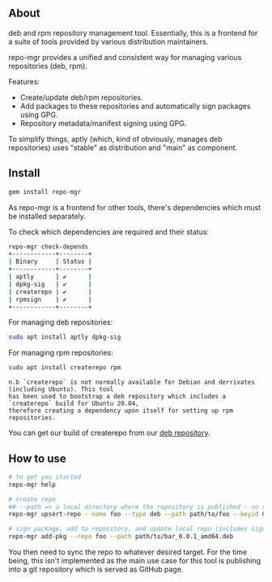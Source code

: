 ## About

deb and rpm repository management tool. Essentially, this is a frontend for a suite of tools provided by various distribution maintainers.

repo-mgr provides a unified and consistent way for managing various repositories (deb, rpm).

Features:

 * Create/update deb/rpm repositories.
 * Add packages to these repositories and automatically sign packages using GPG.
 * Repository metadata/manifest signing using GPG.

To simplify things, aptly (which, kind of obviously, manages deb repositories) uses "stable" as distribution and "main" as component.

## Install

```bash
gem install repo-mgr
```

As repo-mgr is a frontend for other tools, there's dependencies which must be installed separately.

To check which dependencies are required and their status:

```bash
repo-mgr check-depends
+------------+--------+
| Binary     | Status |
+------------+--------+
| aptly      | ✔      |
| dpkg-sig   | ✔      |
| createrepo | ✔      |
| rpmsign    | ✔      |
+------------+--------+
```

For managing deb repositories:

```bash
sudo apt install aptly dpkg-sig
```

For managing rpm repositories:

```bash
sudo apt install createrepo rpm
```

    n.b `createrepo` is not normally available for Debian and derrivates (including Ubuntu). This tool
    has been used to bootstrap a deb repository which includes a `createrepo` build for Ubuntu 20.04,
    therefore creating a dependency upon itself for setting up rpm repositories.

You can get our build of createrepo from our [deb repository](https://deb.staker.ltd/).

## How to use

```bash
# to get you started
repo-mgr help

# create repo
## --path => a local directory where the repository is published - no remote support at the moment
repo-mgr upsert-repo --name foo --type deb --path path/to/foo --keyid GPGKEYID

# sign package, add to repository, and update local repo (includes sign release manifest)
repo-mgr add-pkg --repo foo --path path/to/bar_0.0.1_amd64.deb
```

You then need to sync the repo to whatever desired target. For the time being, this isn't implemented as the main use case for this tool is publishing into a git repository which is served as GitHub page.
